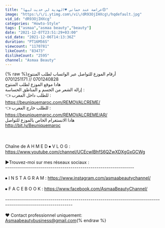 ```yaml
---
title: "عراضة عند حماتي ♥️الهدية لي خديت ليها😍"
image: "https:\/\/i.ytimg.com\/vi\/dR93OjIHXcg\/hqdefault.jpg"
vid_id: "dR93OjIHXcg"
categories: "Howto-Style"
tags: ["asmaa","asmaa beauty","beauty"]
date: "2021-12-07T23:51:29+03:00"
vid_date: "2021-12-06T14:13:36Z"
duration: "PT16M56S"
viewcount: "1170781"
likeCount: "83473"
dislikeCount: "2595"
channel: "Asmaa Beauty"
---
```

{% raw %}أرقام الموزع للتواصل عبر الواتساب لطلب المنتوج<br /> 0701251171 // 0701240828<br />هادا موقع الموزع لطلب المنتوج <br />إزالة الشعر من الجسم و المناطق الحساسة : <br />👈 للطلب داخل المغرب : <br /><a rel="nofollow" target="blank" href="https://beuniquemaroc.com/REMOVALCREME/">https://beuniquemaroc.com/REMOVALCREME/</a><br />👈 للطلب خارج المغرب : <br /><a rel="nofollow" target="blank" href="https://beuniquemaroc.com/REMOVALCREME/AR/">https://beuniquemaroc.com/REMOVALCREME/AR/</a><br />هادا الانستغرام الخاص بالموزع للتواصل<br /><a rel="nofollow" target="blank" href="http://bit.ly/Beuniquemaroc">http://bit.ly/Beuniquemaroc</a><br /><br /><br /><br />Chaîne de  A H M E D  ⦁  V L O G  :<br /> <a rel="nofollow" target="blank" href="https://www.youtube.com/channel/UCEcwIBhfS6QZwXDXgGxGCWg">https://www.youtube.com/channel/UCEcwIBhfS6QZwXDXgGxGCWg</a><br /><br />▶Trouvez-moi sur mes réseaux sociaux :<br />-----------------------------------------------------------------<br /><br />       ⦁ I N S T A G R A M : <a rel="nofollow" target="blank" href="https://www.instagram.com/asmaabeautychannel/">https://www.instagram.com/asmaabeautychannel/</a><br /><br />       ⦁ F A C E B O O K : <a rel="nofollow" target="blank" href="https://www.facebook.com/AsmaaBeautyChannel/">https://www.facebook.com/AsmaaBeautyChannel/</a><br /><br />----------------------------------------------------------------------------------------------------------------<br /><br />♥ Contact professionnel uniquement:<br />Asmaabeautybusiness@gmail.com{% endraw %}
